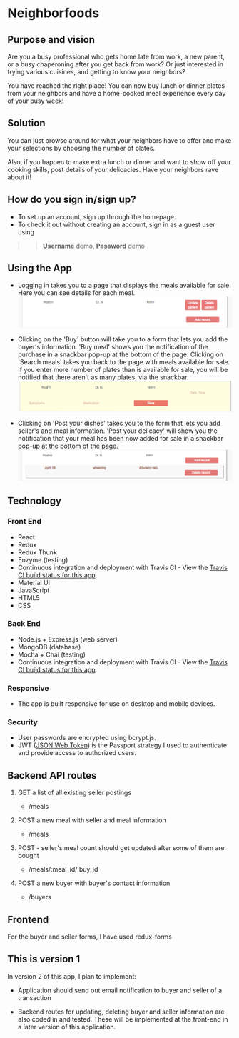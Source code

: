 # Neighborfoods

## Purpose and vision
Are you a busy professional who gets home late from work, a new parent, or a busy chaperoning after you get back from work?
Or just interested in trying various cuisines, and getting to know your neighbors?

You have reached the right place! You can now buy lunch or dinner plates from your neighbors and have a home-cooked meal experience every day of your busy week!

## Solution
You can just browse around for what your neighbors have to offer and make your selections by choosing the number of plates.

Also, if you happen to make extra lunch or dinner and want to show off your cooking skills, post details of your delicacies. Have your neighbors rave about it!


## How do you sign in/sign up?
* To set up an account, sign up through the homepage.
* To check it out without creating an account, sign in as a guest user using
>> __Username__ demo, __Password__ demo


## Using the App
* Logging in takes you to a page that displays the meals available for sale. Here you can see details for each meal. 
![mealslist](https://github.com/roshnikutty/med-aid/blob/master/public/images/added_patient.png)


* Clicking on the 'Buy' button will take you to a form that lets you add the buyer's information.
'Buy meal' shows you the notification of the purchase in a snackbar pop-up at the bottom of the page.
Clicking on 'Search meals' takes you back to the page with meals available for sale.
If you enter more number of plates than is available for sale, you will be notified that there aren't as many plates, via the snackbar.
![buyerform](https://github.com/roshnikutty/med-aid/blob/master/public/images/add_med_record_form.png)

* Clicking on 'Post your dishes' takes you to the form that lets you add seller's and meal information.
'Post your delicacy' will show you the notification that your meal has been now added for sale in a snackbar pop-up at the bottom of the page.
![sellerform](https://github.com/roshnikutty/med-aid/blob/master/public/images/added_record.png)


<h2>Technology</h2>
<h3>Front End</h3>
<ul>
  <li>React</li>
  <li>Redux</li>
  <li>Redux Thunk</li>
  <li>Enzyme (testing)</li>
  <li>Continuous integration and deployment with Travis CI - View the <a href = "https://travis-ci.org/roshnikutty/neighborFoods-react-front-end">Travis CI build status for this app</a>.</li>
  <li>Material UI</li>
  <li>JavaScript</li>
  <li>HTML5</li>
  <li>CSS</li>
</ul>
<h3>Back End</h3>
<ul>
  <li>Node.js + Express.js (web server)</li>
  <li>MongoDB (database)</li>
  <li>Mocha + Chai (testing)</li>
  <li>Continuous integration and deployment with Travis CI - View the <a href = "https://travis-ci.org/roshnikutty/neighborFoods-api">Travis CI build status for this app</a>.</li>
</ul>
<h3>Responsive</h3>
<ul>
  <li>The app is built responsive for use on desktop and mobile devices.</li>
</ul>

<h3>Security</h3>
<ul>
  <li>User passwords are encrypted using bcrypt.js.</li>
  <li>
  JWT (<a href = "https://www.npmjs.com/package/passport-jwt">JSON Web Token</a>) is the Passport strategy I used to authenticate and provide access to authorized users.</li>
</ul>

## Backend API routes
1. GET a list of all existing seller postings
    * /meals

2. POST a new meal with seller and meal information
    * /meals

3. POST - seller's meal count should get updated after some of them are bought
    * /meals/:meal_id/:buy_id

4. POST a new buyer with buyer's contact information
    * /buyers


## Frontend
For the buyer and seller forms, I have used redux-forms


## This is version 1
In version 2 of this app, I plan to implement:
* Application should send out email notification to buyer and  seller of a transaction

* Backend routes for updating, deleting buyer and seller information are also coded in and tested. These will be implemented at the front-end in a later version of this application.    
